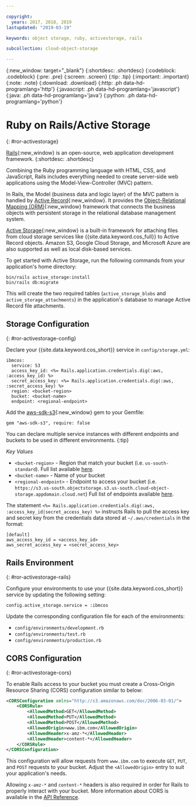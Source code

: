 ```yaml
---

copyright:
  years: 2017, 2018, 2019
lastupdated: "2019-03-19"

keywords: object storage, ruby, activestorage, rails

subcollection: cloud-object-storage

---
```

{:new_window: target="_blank"}
{:shortdesc: .shortdesc}
{:codeblock: .codeblock}
{:pre: .pre}
{:screen: .screen}
{:tip: .tip}
{:important: .important}
{:note: .note}
{:download: .download} 
{:http: .ph data-hd-programlang='http'} 
{:javascript: .ph data-hd-programlang='javascript'} 
{:java: .ph data-hd-programlang='java'} 
{:python: .ph data-hd-programlang='python'}

# Ruby on Rails/Active Storage
{: #ror-activestorage}

[Rails](https://guides.rubyonrails.org/getting_started.html){:new_window} is an open-source, web application development framework.
{:shortdesc: .shortdesc}
 
 Combining the Ruby programming language with HTML, CSS, and JavaScript, Rails includes everything needed to create server-side web applications using the Model-View-Controller (MVC) pattern. 

In Rails, the Model (business data and logic layer) of the MVC pattern is handled by [Active Record](https://guides.rubyonrails.org/active_record_basics.html){:new_window}. It provides the [Object-Relational Mapping (ORM)](https://en.wikipedia.org/wiki/Object-relational_mapping){:new_window} framework that connects the business objects with persistent storage in the relational database management system.

[Active Storage](https://guides.rubyonrails.org/active_storage_overview.html){:new_window} is a built-in framework for attaching files from cloud storage services like {{site.data.keyword.cos_full}} to Active Record objects. Amazon S3, Google Cloud Storage, and Microsoft Azure are also supported as well as local disk-based services.

To get started with Active Storage, run the following commands from your application's home directory: 

```
bin/rails active_storage:install
bin/rails db:migrate
```

This will create the two required tables (`active_storage_blobs` and `active_storage_attachments`) in the application's database to manage Active Record file attachments. 

## Storage Configuration
{: #ror-activestorage-config}

Declare your {{site.data.keyword.cos_short}} service in `config/storage.yml`:

```
ibmcos:
  service: S3
  access_key_id: <%= Rails.application.credentials.dig(:aws, :access_key_id) %>
  secret_access_key: <%= Rails.application.credentials.dig(:aws, :secret_access_key) %>
  region: <bucket-region>
  bucket: <bucket-name>
  endpoint: <regional-endpoint>
```

Add the [aws-sdk-s3](https://github.com/aws/aws-sdk-ruby){:new_window} gem to your Gemfile:

```
gem "aws-sdk-s3", require: false
```

You can declare multiple service instances with different endpoints and buckets to be used in different environments.
{:tip}

*Key Values*
* `<bucket-region>` - Region that match your bucket (i.e. `us-south-standard`). Full list available [here](/docs/services/cloud-object-storage/basics?topic=cloud-object-storage-classes#classes-locationconstraint).
* `<bucket-name>` - Name of your bucket
* `<regional-endpoint>` - Endpoint to access your bucket (i.e. `https://s3.us-south.objectstorage.s3.us-south.cloud-object-storage.appdomain.cloud.net`)  Full list of endpoints available [here](/docs/services/cloud-object-storage/basics?topic=cloud-object-storage-endpoints).

The statement `<%= Rails.application.credentials.dig(:aws, :access_key_id|secret_access_key) %>` instructs Rails to pull the access key and secret key from the credentials data stored at `~/.aws/credentials` in the format:

```
[default]
aws_access_key_id = <access_key_id>
aws_secret_access_key = <secret_access_key>
```

## Rails Environment
{: #ror-activestorage-rails}

Configure your environments to use your {{site.data.keyword.cos_short}} service by updating the following setting:

```
config.active_storage.service = :ibmcos
```

Update the corresponding configuration file for each of the environments:

 * `config/environments/development.rb`
 * `config/environments/test.rb`
 * `config/environments/production.rb`


## CORS Configuration
{: #ror-activestorage-cors}

To enable Rails access to your bucket you must create a Cross-Origin Resource Sharing (CORS) configuration similar to below:

```xml
<CORSConfiguration xmlns="http://s3.amazonaws.com/doc/2006-03-01/">
    <CORSRule>
        <AllowedMethod>GET</AllowedMethod>
        <AllowedMethod>PUT</AllowedMethod>
        <AllowedMethod>POST</AllowedMethod>
        <AllowedOrigin>www.ibm.com</AllowedOrigin>
        <AllowedHeader>x-amz-*</AllowedHeader>
        <AllowedHeader>content-*</AllowedHeader>
    </CORSRule>
</CORSConfiguration>
```

This configuration will allow requests from `www.ibm.com` to execute `GET`, `PUT`, and `POST` requests to your bucket. Adjust the `<AllowedOrigin>` entry to suit your application's needs. 

Allowing `x-amz-*` and `content-*` headers is also required in order for Rails to properly interact with your bucket. More information about CORS is available in the [API Reference](/docs/services/cloud-object-storage/api-reference?topic=cloud-object-storage-compatibility-api-bucket-operations#create-a-cross-origin-resource-sharing-configuration-for-a-bucket).